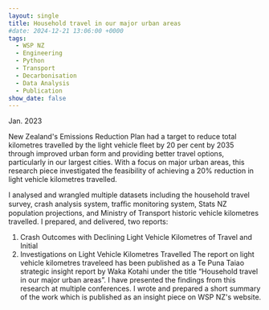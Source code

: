 ```yaml
---
layout: single
title: Household travel in our major urban areas
#date: 2024-12-21 13:06:00 +0000
tags:
  - WSP NZ
  - Engineering
  - Python
  - Transport
  - Decarbonisation
  - Data Analysis
  - Publication
show_date: false
---
```

Jan. 2023

New Zealand's Emissions Reduction Plan had a target to reduce total kilometres travelled by the light vehicle fleet by 20 per cent by 2035 through improved urban form and providing better travel options, particularly in our largest cities.
With a focus on major urban areas, this research piece investigated the feasibility of achieving a 20% reduction in light vehicle kilometres travelled.

I analysed and wrangled multiple datasets including the household travel survey, crash analysis system, traﬃc monitoring system, Stats NZ population projections, and Ministry of Transport historic vehicle kilometres travelled.
I prepared, and delivered, two reports:
1. Crash Outcomes with Declining Light Vehicle Kilometres of Travel and Initial
2. Investigations on Light Vehicle Kilometres Travelled
The report on light vehicle kilometres traveleed has been published as a Te Puna Taiao strategic insight report by Waka
Kotahi under the title “Household travel in our major urban areas”.
I have presented the findings from this research at multiple conferences.
I wrote and prepared a short summary of the work which is published as an insight piece on WSP NZ's website.